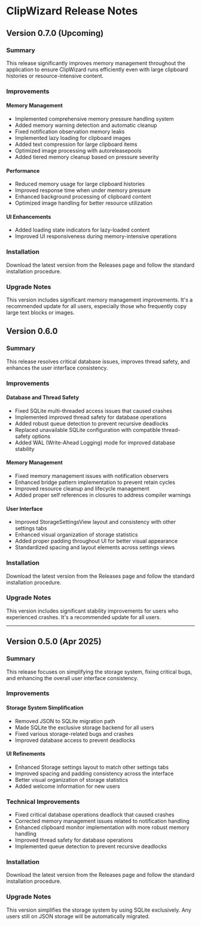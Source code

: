 # ClipWizard Release Notes

## Version 0.7.0 (Upcoming)

### Summary

This release significantly improves memory management throughout the application to ensure ClipWizard runs efficiently even with large clipboard histories or resource-intensive content.

### Improvements

#### Memory Management

- Implemented comprehensive memory pressure handling system
- Added memory warning detection and automatic cleanup
- Fixed notification observation memory leaks
- Implemented lazy loading for clipboard images
- Added text compression for large clipboard items
- Optimized image processing with autoreleasepools
- Added tiered memory cleanup based on pressure severity

#### Performance

- Reduced memory usage for large clipboard histories
- Improved response time when under memory pressure
- Enhanced background processing of clipboard content
- Optimized image handling for better resource utilization

#### UI Enhancements

- Added loading state indicators for lazy-loaded content
- Improved UI responsiveness during memory-intensive operations

### Installation

Download the latest version from the Releases page and follow the standard installation procedure.

### Upgrade Notes

This version includes significant memory management improvements. It's a recommended update for all users, especially those who frequently copy large text blocks or images.

## Version 0.6.0

### Summary

This release resolves critical database issues, improves thread safety, and enhances the user interface consistency.

### Improvements

#### Database and Thread Safety

- Fixed SQLite multi-threaded access issues that caused crashes
- Implemented improved thread safety for database operations
- Added robust queue detection to prevent recursive deadlocks
- Replaced unavailable SQLite configuration with compatible thread-safety options
- Added WAL (Write-Ahead Logging) mode for improved database stability

#### Memory Management

- Fixed memory management issues with notification observers
- Enhanced bridge pattern implementation to prevent retain cycles
- Improved resource cleanup and lifecycle management
- Added proper self references in closures to address compiler warnings

#### User Interface

- Improved StorageSettingsView layout and consistency with other settings tabs
- Enhanced visual organization of storage statistics
- Added proper padding throughout UI for better visual appearance
- Standardized spacing and layout elements across settings views

### Installation

Download the latest version from the Releases page and follow the standard installation procedure.

### Upgrade Notes

This version includes significant stability improvements for users who experienced crashes. It's a recommended update for all users.

---

## Version 0.5.0 (Apr 2025)

### Summary

This release focuses on simplifying the storage system, fixing critical bugs, and enhancing the overall user interface consistency.

### Improvements

#### Storage System Simplification

- Removed JSON to SQLite migration path
- Made SQLite the exclusive storage backend for all users
- Fixed various storage-related bugs and crashes
- Improved database access to prevent deadlocks

#### UI Refinements

- Enhanced Storage settings layout to match other settings tabs
- Improved spacing and padding consistency across the interface
- Better visual organization of storage statistics
- Added welcome information for new users

### Technical Improvements

- Fixed critical database operations deadlock that caused crashes
- Corrected memory management issues related to notification handling
- Enhanced clipboard monitor implementation with more robust memory handling
- Improved thread safety for database operations
- Implemented queue detection to prevent recursive deadlocks

### Installation

Download the latest version from the Releases page and follow the standard installation procedure.

### Upgrade Notes

This version simplifies the storage system by using SQLite exclusively. Any users still on JSON storage will be automatically migrated.
